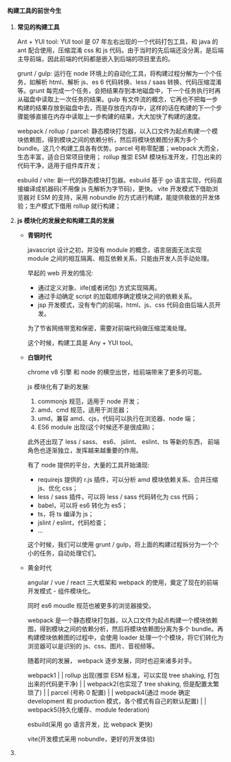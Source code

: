 #### 构建工具的前世今生

1. **常见的构建工具**

    Ant + YUI tool: YUI tool 是 07 年左右出现的一个代码打包工具，和 java 的 ant 配合使用，压缩混淆 css 和 js 代码。由于当时的先后端还没分离，是后端主导前端，因此前端的代码都是嵌入到后端的项目里去的。

    grunt / gulp: 运行在 node 环境上的自动化工具，将构建过程分解为一个个任务，如解析 html、解析 js、es 6 代码转换、less / saas 转换、代码压缩混淆等。grunt 每完成一个任务，会把结果存到本地磁盘中，下一个任务执行时再从磁盘中读取上一次任务的结果。gulp 有文件流的概念，它再也不把每一步构建的结果存放到磁盘中去，而是存放在内存中，这样的话在构建的下一个步骤能够直接在内存中读取上一步构建的结果，大大加快了构建的速度。

    webpack / rollup / parcel: 静态模块打包器，以入口文件为起点构建一个模块依赖图，得到模块之间的依赖分析，然后将模块依赖图分离为多个 bundle。这几个构建工具各有优势。parcel 号称零配置；webpack 大而全，生态丰富，适合日常项目使用； rollup 推崇 ESM 模块标准开发，打包出来的代码干净，适用于组件库开发；

    esbuild / vite: 新一代的静态模块打包器。esbuild 基于 go 语言实现，代码直接编译成机器码(不用像 js 先解析为字节码)，更快。 vite 开发模式下借助浏览器对 ESM 的支持，采用 nobundle 的方式进行构建，能提供极致的开发体验；生产模式下借用 rollup 就行构建；


2. **js 模块化的发展史和构建工具的发展**

    - **青铜时代**

        javascript 设计之初，并没有 module 的概念，语言层面无法实现 module 之间的相互隔离、相互依赖关系，只能由开发人员手动处理。

        早起的 web 开发的情况:
        - 通过定义对象、iife(或者闭包) 方式实现隔离。
        - 通过手动确定 script 的加载顺序确定模块之间的依赖关系。
        - jsp 开发模式，没有专门的前端，html、js、css 代码会由后端人员开发。

        为了节省网络带宽和保密，需要对前端代码做压缩混淆处理。

        这个时候，构建工具是 Any + YUI tool。


    - **白银时代**

        chrome v8 引擎 和 node 的横空出世，给前端带来了更多的可能。

        js 模块化有了新的发展:
        1. commonjs 规范，适用于 node 开发；
        2. amd、cmd 规范，适用于浏览器；
        3. umd，兼容 amd、cjs，代码可以执行在浏览器、node 端；
        4. ES6 module 出现(这个时候还不是很成熟)；

        此外还出现了 less / sass、 es6、 jslint、 eslint、ts 等新的东西， 前端角色也逐渐独立，发挥越来越重要的作用。

        有了 node 提供的平台，大量的工具开始涌现:
        - requirejs 提供的 r.js 插件，可以分析 amd 模块依赖关系、合并压缩 js、优化 css；
        - less / sass 插件，可以将 less / sass 代码转化为 css 代码；
        - babel，可以将 es6 转化为 es5；
        - ts，将 ts 编译为 js；
        - jslint / eslint，代码检查；
        - ...

        这个时候，我们可以使用 grunt / gulp，将上面的构建过程拆分为一个个小的任务，自动处理它们。

    - 黄金时代

        angular / vue / react 三大框架和 webpack 的使用，奠定了现在的前端开发模式 - 组件模块化。

        同时 es6 moudle 规范也被更多的浏览器接受。

        webpack 是一个静态模块打包器，以入口文件为起点构建一个模块依赖图，得到模块之间的依赖分析，然后将模块依赖图分离为多个 bundle。再构建模块依赖图的过程中，会使用 loader 处理一个个模块，将它们转化为浏览器可以是识别的 js、css、图片、音视频等。

        随着时间的发展， webpack 逐步发展，同时也迎来诸多对手。

        webpack1
           |
           |
        rollup 出现(推崇 ESM 标准，可以实现 tree shaking, 打包出来的代码更干净)
           |
           |
        webpack2(也实现了 tree shaking, 但是配置太繁琐了)
           |
           |
        parcel (号称 0 配置)
           |
           |
        webpack4(通过 mode 确定 development 和 production 模式，各个模式有自己的默认配置)
           |
           |
        webpack5(持久化缓存、module federation)

        esbuild(采用 go 语言开发，比 webpack 更快)

        vite(开发模式采用 nobundle，更好的开发体验)

3.  